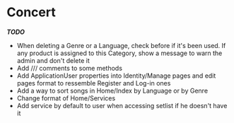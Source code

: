 # Concert

___TODO___

- When deleting a Genre or a Language, check before if it's been used. If any product is assigned to this Category, show a message to warn the admin and don't delete it
- Add /// comments to some methods
- Add ApplicationUser properties into Identity/Manage pages and edit pages format to ressemble Register and Log-in ones
- Add a way to sort songs in Home/Index by Language or by Genre
- Change format of Home/Services
- Add service by default to user when accessing setlist if he doesn't have it